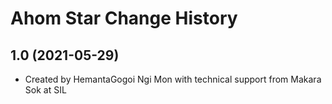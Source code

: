 Ahom Star Change History
====================

1.0 (2021-05-29)
----------------
* Created by HemantaGogoi Ngi Mon with technical support from Makara Sok at SIL
